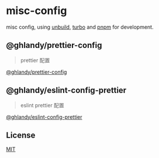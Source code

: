 # misc-config

misc config, using [unbuild](https://www.npmjs.com/package/unbuild), [turbo](https://turbo.build/repo/docs)
and [pnpm](https://pnpm.io/zh/) for development.

## @ghlandy/prettier-config

> prettier 配置

[@ghlandy/prettier-config](./packages/prettier-config/README.md)

## @ghlandy/eslint-config-prettier

> eslint prettier 配置

[@ghlandy/eslint-config-prettier](./packages/eslint-config-prettier/README.md)

## License

[MIT](https://github.com/GHLandy/misc-config/blob/main/LICENSE.md)
